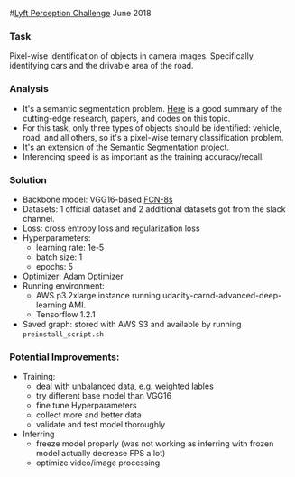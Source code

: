 #[Lyft Perception Challenge](https://www.udacity.com/lyft-challenge)
June 2018

### Task

 Pixel-wise identification of objects in camera images. Specifically, identifying cars and the drivable area of the road.

### Analysis
- It's a semantic segmentation problem. [Here](https://github.com/tangzhenyu/SemanticSegmentation_DL) is a good summary of the cutting-edge research, papers, and codes on this topic.
- For this task, only three types of objects should be identified: vehicle, road, and all others, so it's a pixel-wise ternary classification problem.
- It's an extension of the Semantic Segmentation project.
- Inferencing speed is as important as the training accuracy/recall.

### Solution
- Backbone model: VGG16-based [FCN-8s](https://arxiv.org/pdf/1605.06211)
- Datasets: 1 official dataset and 2 additional datasets got from the slack channel.
- Loss: cross entropy loss and regularization loss
- Hyperparameters: 
  - learning rate: 1e-5
  - batch size: 1
  - epochs: 5
- Optimizer: Adam Optimizer
- Running environment: 
  - AWS p3.2xlarge instance running udacity-carnd-advanced-deep-learning AMI. 
  - Tensorflow 1.2.1
- Saved graph: stored with AWS S3 and available by running `preinstall_script.sh`

### Potential Improvements:
- Training: 
  - deal with unbalanced data, e.g. weighted lables
  - try different base model than VGG16
  - fine tune Hyperparameters
  - collect more and better data
  - validate and test model thoroughly 
- Inferring
  - freeze model properly (was not working as inferring with frozen model actually decrease FPS a lot)
  - optimize video/image processing